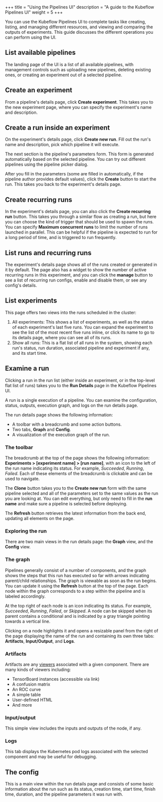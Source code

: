 +++
title = "Using the Pipelines UI"
description = "A guide to the Kubeflow Pipelines UI"
weight = 5
+++

You can use the Kubeflow Pipelines UI to complete tasks like creating, listing, 
and managing different resources, and viewing and comparing the outputs of 
experiments. This guide discusses the different operations you can perform using 
the UI.

## List available pipelines

The landing page of the UI is a list of all available pipelines, with management 
controls such as uploading new pipelines, deleting existing ones, or creating an 
experiment out of a selected pipeline.

## Create an experiment

From a pipeline's details page, click **Create experiment**. This takes you to 
the new experiment page, where you can specify the experiment's name and 
description. 

## Create a run inside an experiment

On the experiment's details page, click **Create new run**. 
Fill out the run's name and description, pick which pipeline it will execute.

The next section is the pipeline's parameters form. This form is generated 
automatically based on the selected pipeline. You can try out different 
pipelines using the pipeline picker dialog. 

After you fill in the parameters (some are filled in automatically, if the 
pipeline author provides default values), click the **Create** button to start 
the run. This takes you back to the experiment's details page.

## Create recurring runs

In the experiment's details page, you can also click the 
**Create recurring run** button. This takes you through a similar flow as 
creating a run, but here you can choose the kind of trigger that should be used 
to spawn the runs. You can specify **Maximum concurrent runs** to limit the 
number of runs launched in parallel. This can be helpful if the pipeline is 
expected to run for a long period of time, and is triggered to run frequently.

## List runs and recurring runs

The experiment's details page shows all of the runs created or generated in it 
by default. The page also has a widget to show the number of active recurring 
runs in this experiment, and you can click the **manage** button to see a list 
of recurring run configs, enable and disable them, or see any config's details.

## List experiments

This page offers two views into the runs scheduled in the cluster:

1. All experiments: This shows a list of experiments, as well as the status of 
   each experiment's last five runs. You can expand the experiment to see the 
   list of the most recent five runs inline, or click its name to go to its 
   details page, where you can see all of its runs.
1. Show all runs: This is a flat list of all runs in the system, showing each 
   run's status, run duration, associated pipeline and experiment if any, and 
   its start time.

## Examine a run

Clicking a run in the run list (either inside an experiment, or in the top-level 
flat list of runs) takes you to the **Run Details** page in the 
Kubeflow Pipelines UI.

A run is a single execution of a pipeline. You can examine the configuration, 
status, outputs, execution graph, and logs on the run details page.

The run details page shows the following information:

* A toolbar with a breadcrumb and some action buttons.
* Two tabs, **Graph** and **Config**.
* A visualization of the execution graph of the run.

### The toolbar

The breadcrumb at the top of the page shows the following information:
 **Experiments > [experiment name] > [run name]**, with an icon to the left of 
 the run name indicating its status. For example, 
 _Succeeded_, _Running_, _Failed_. Each of these elements of the breadcrumb is 
 clickable and can be used to navigate.

The **Clone** button takes you to the **Create new run** form with the same 
pipeline selected and all of the parameters set to the same values as the run 
you are looking at. You can edit everything, but only need to fill in the 
**run name** and make sure a pipeline is selected before deploying.

The **Refresh** button retrieves the latest information from the back end, 
updating all elements on the page.

### Exploring the run

There are two main views in the run details page: the **Graph** view, and the
**Config** view.

### The graph

Pipelines generally consist of a number of components, and the graph shows the 
steps that this run has executed so far with arrows indicating parent/child 
relationships. The graph is viewable as soon as the run begins. You can update 
it using the **Refresh** button at the top of the page. Each node within the 
graph corresponds to a step within the pipeline and is labeled accordingly.

At the top right of each node is an icon indicating its status. For example, 
_Succeeded_, _Running_, _Failed_, or _Skipped_. A node can be skipped when its 
parent contains a conditional and is indicated by a gray triangle pointing 
towards a vertical line.

Clicking on a node highlights it and opens a resizable panel from the right of 
the page displaying the name of the run and containing its own three tabs: 
**Artifacts**, **Input/Output**, and **Logs**.

### Artifacts

Artifacts are any 
[viewers](/docs/pipelines/output-viewer) associated with a given 
component. There are many kinds of viewers including: 

* TensorBoard instances (accessible via link)
* A confusion matrix
* An ROC curve
* A simple table
* User-defined HTML
* And more

### Input/output

This simple view includes the inputs and outputs of the node, if any.

### Logs

This tab displays the Kubernetes pod logs associated with the selected component 
and may be useful for debugging.

## The config

This is a main view within the run details page and consists of some basic 
information about the run such as its status, creation time, start time, finish 
time, duration, and the pipeline parameters it was run with.
